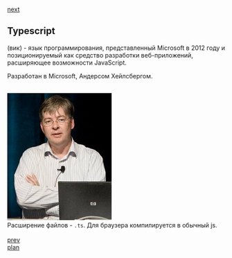 <a href="04.md">next</a>

<h2>Typescript</h2>

<div>
(вик) - язык программирования, представленный Microsoft в 2012 году и
позиционируемый как средство разработки веб-приложений, расширяющее возможности JavaScript.

Разработан в Microsoft, Андерсом Хейлсбергом.

<br/>
<img src="./media/03-1.jpg">
</div>

<div>
Расширение файлов - <code>.ts</code>. Для браузера компилируется в обычный js.
</div>

<br/>
<a href="02.md">prev</a>
<br/>
<a href="00.md">plan</a>
